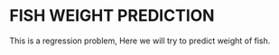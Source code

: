 
# FISH WEIGHT PREDICTION
This is a regression problem, Here we will try to predict weight of fish.

